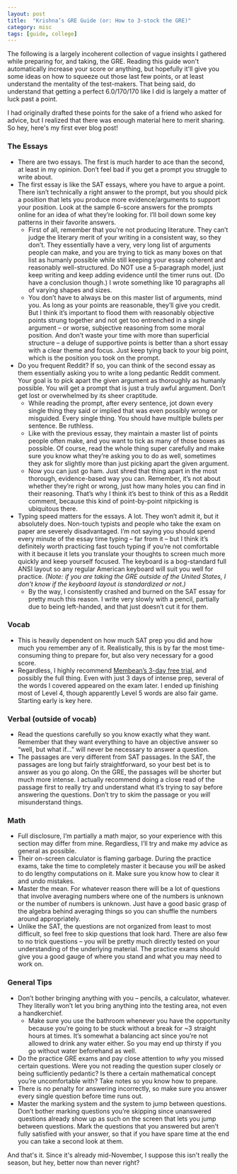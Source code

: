 ```yaml
---
layout: post
title:  "Krishna’s GRE Guide (or: How to 3-stock the GRE)"
category: misc
tags: [guide, college]
---
```


The following is a largely incoherent collection of vague insights I gathered while preparing for, and taking, the GRE. Reading this guide won't automatically increase your score or anything, but hopefully it'll give you some ideas on how to squeeze out those last few points, or at least understand the mentality of the test-makers. That being said, do understand that getting a perfect 6.0/170/170 like I did is largely a matter of luck past a point.

I had originally drafted these points for the sake of a friend who asked for advice, but I realized that there was enough material here to merit sharing. So hey, here's my first ever blog post!

### The Essays

 - There are two essays. The first is much harder to ace than the second, at least in my opinion. Don’t feel bad if you get a prompt you struggle to write about.
 - The first essay is like the SAT essays, where you have to argue a point. There isn’t technically a right answer to the prompt, but you should pick a position that lets you produce more evidence/arguments to support your position. Look at the sample 6-score answers for the prompts online for an idea of what they’re looking for. I’ll boil down some key patterns in their favorite answers.
	 - First of all, remember that you’re not producing literature. They can’t judge the literary merit of your writing in a consistent way, so they don’t. They essentially have a very, very long list of arguments people can make, and you are trying to tick as many boxes on that list as humanly possible while still keeping your essay coherent and reasonably well-structured. Do NOT use a 5-paragraph model, just keep writing and keep adding evidence until the timer runs out. (Do have a conclusion though.) I wrote something like 10 paragraphs all of varying shapes and sizes.
	 - You don’t have to always be on this master list of arguments, mind you. As long as your points are reasonable, they’ll give you credit. But I think it’s important to flood them with reasonably objective points strung together and not get too entrenched in a single argument – or worse, subjective reasoning from some moral position. And don’t waste your time with more than superficial structure – a deluge of supportive points is better than a short essay with a clear theme and focus. Just keep tying back to your big point, which is the position you took on the prompt.
 - Do you frequent Reddit? If so, you can think of the second essay as them essentially asking you to write a long pedantic Reddit comment. Your goal is to pick apart the given argument as thoroughly as humanly possible. You will get a prompt that is just a truly awful argument. Don’t get lost or overwhelmed by its sheer craptitude.
	 - While reading the prompt, after every sentence, jot down every single thing they said or implied that was even possibly wrong or misguided. Every single thing. You should have multiple bullets per sentence. Be ruthless.
	 - Like with the previous essay, they maintain a master list of points people often make, and you want to tick as many of those boxes as possible. Of course, read the whole thing super carefully and make sure you know what they’re asking you to do as well, sometimes they ask for slightly more than just picking apart the given argument.
	 - Now you can just go ham. Just shred that thing apart in the most thorough, evidence-based way you can. Remember, it’s not about whether they’re right or wrong, just how many holes you can find in their reasoning. That’s why I think it’s best to think of this as a Reddit comment, because this kind of point-by-point nitpicking is ubiquitous there.
 - Typing speed matters for the essays. A lot. They won’t admit it, but it absolutely does. Non-touch typists and people who take the exam on paper are severely disadvantaged. I’m not saying you should spend every minute of the essay time typing – far from it – but I think it’s definitely worth practicing fast touch typing if you’re not comfortable with it because it lets you translate your thoughts to screen much more quickly and keep yourself focused. The keyboard is a bog-standard full ANSI layout so any regular American keyboard will suit you well for practice. _(Note: if you are taking the GRE outside of the United States, I don't know if the keyboard layout is standardized or not.)_
	 - By the way, I consistently crashed and burned on the SAT essay for pretty much this reason. I write very slowly with a pencil, partially due to being left-handed, and that just doesn’t cut it for them.

### Vocab

 - This is heavily dependent on how much SAT prep you did and how much you remember any of it. Realistically, this is by far the most time-consuming thing to prepare for, but also very necessary for a good score.
 - Regardless, I highly recommend [Membean’s 3-day free trial](https://membean.com/products/GRE/plans), and possibly the full thing. Even with just 3 days of intense prep, several of the words I covered appeared on the exam later. I ended up finishing most of Level 4, though apparently Level 5 words are also fair game. Starting early is key here.

### Verbal (outside of vocab)

 - Read the questions carefully so you know exactly what they want. Remember that they want everything to have an objective answer so “well, but what if…” will never be necessary to answer a question.
 - The passages are very different from SAT passages. In the SAT, the passages are long but fairly straightforward, so your best bet is to answer as you go along. On the GRE, the passages will be shorter but much more intense. I actually recommend doing a close read of the passage first to really try and understand what it’s trying to say before answering the questions. Don’t try to skim the passage or you _will_ misunderstand things.

### Math

 - Full disclosure, I’m partially a math major, so your experience with this section may differ from mine. Regardless, I’ll try and make my advice as general as possible.
 - Their on-screen calculator is flaming garbage. During the practice exams, take the time to completely master it because you _will_ be asked to do lengthy computations on it. Make sure you know how to clear it and undo mistakes.
 - Master the mean. For whatever reason there will be a lot of questions that involve averaging numbers where one of the numbers is unknown or the number of numbers is unknown. Just have a good basic grasp of the algebra behind averaging things so you can shuffle the numbers around appropriately.
 - Unlike the SAT, the questions are not organized from least to most difficult, so feel free to skip questions that look hard. There are also few to no trick questions – you will be pretty much directly tested on your understanding of the underlying material. The practice exams should give you a good gauge of where you stand and what you may need to work on.

### General Tips

 - Don’t bother bringing anything with you – pencils, a calculator, whatever. They literally won’t let you bring anything into the testing area, not even a handkerchief.
	 - Make sure you use the bathroom whenever you have the opportunity because you’re going to be stuck without a break for ~3 straight hours at times. It’s somewhat a balancing act since you’re not allowed to drink any water either. So you may end up thirsty if you go without water beforehand as well.
 - Do the practice GRE exams and pay close attention to _why_ you missed certain questions. Were you not reading the question super closely or being sufficiently pedantic? Is there a certain mathematical concept you’re uncomfortable with? Take notes so you know how to prepare.
 - There is no penalty for answering incorrectly, so make sure you answer every single question before time runs out.
 - Master the marking system and the system to jump between questions. Don’t bother marking questions you’re skipping since unanswered questions already show up as such on the screen that lets you jump between questions. Mark the questions that you answered but aren’t fully satisfied with your answer, so that if you have spare time at the end you can take a second look at them.

And that's it. Since it's already mid-November, I suppose this isn't really the season, but hey, better now than never right?
